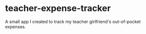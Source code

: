 # teacher-expense-tracker
A small app I created to track my teacher girlfriend's out-of-pocket expenses.

